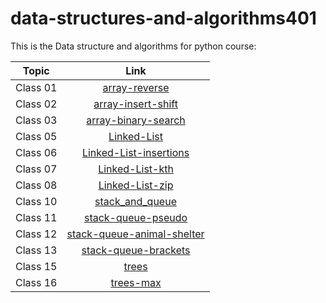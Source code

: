 # data-structures-and-algorithms401

This is the Data structure and algorithms for python course:

| Topic   |      Link      |
|----------|:-------------:|
| Class 01 |[array-reverse](array-reverse/README.md) |
| Class 02 |[array-insert-shift](array-insert-shift/README.md) |
| Class 03 |[array-binary-search](array-binary-search/README.md) |
| Class 05 |[Linked-List](linked-list/README.md) |
| Class 06 |[Linked-List-insertions](linked-list/README.md) |
| Class 07 |[Linked-List-kth](linked-list/README.md) |
| Class 08 |[Linked-List-zip](linked-list/README.md) |
| Class 10 |[stack_and_queue](stack-and-queue/README.md) |
| Class 11 |[stack-queue-pseudo](stack-queue-pseudo/README.md) |
| Class 12 |[stack-queue-animal-shelter](stack-queue-animal-shelter/README.md) |
| Class 13 |[stack-queue-brackets](stack-queue-brackets/README.md) |
| Class 15 |[trees](trees/README2.md) |
| Class 16 |[trees-max](trees/README.md) |
